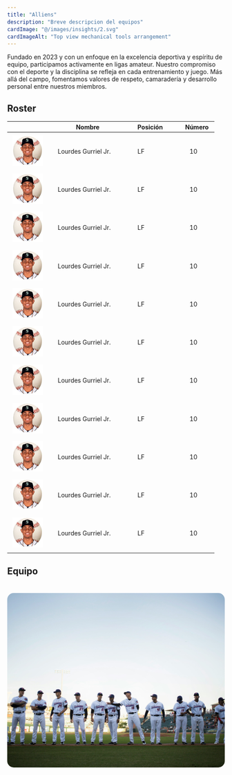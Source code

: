 ```yaml
---
title: "Alliens"
description: "Breve descripcion del equipos"
cardImage: "@/images/insights/2.svg"
cardImageAlt: "Top view mechanical tools arrangement"
---
```


Fundado en 2023 y con un enfoque en la excelencia deportiva y espíritu de equipo, participamos activamente en ligas amateur. Nuestro compromiso con el deporte y la disciplina se refleja en cada entrenamiento y juego. Más allá del campo, fomentamos valores de respeto, camaradería y desarrollo personal entre nuestros miembros.

## Roster

<style>
    .team-image {
        height: 4rem;
            max-width: 4rem;
        margin: 5px;
    }

      .table-cell {
        padding: 0 2rem 0 1rem;
        margin-top: 2rem; 
            text-align: center;
        /* Ajusta el valor según sea necesario */
  }
  .table-cell-dates {
    text-align: center;
  }

@media (min-width: 576px) {
     .team-image {
        height: 70px;
        max-width: 70px;
    }

          .table-cell {
        padding: 0 2rem 0 1rem;
        margin-top: 2rem; 
            text-align: center;
        /* Ajusta el valor según sea necesario */
  }
}

@media (min-width: 768px) { 
     .team-image {
        height: 70px;
        max-width: 70px;
    }

          .table-cell {
        padding: 0 2rem 0 1rem;
        margin-top: 2rem; 
            text-align: center;
        /* Ajusta el valor según sea necesario */
  }
}
</style>

|   | Nombre                | <span class="table-cell">Posición </span> | Número |
|---|-----------------------|----------|--------|
| <img src="/src/images/insights/player.jpeg" alt="Lourdes Gurriel Jr." class="team-image"> | <span class="table-cell">Lourdes Gurriel Jr.</span> | <span class="table-cell">LF</span>       |  <span class="table-cell">10 </span> |
| <img src="/src/images/insights/player.jpeg" alt="Lourdes Gurriel Jr." class="team-image"> | <span class="table-cell">Lourdes Gurriel Jr.</span> | <span class="table-cell">LF</span>       |  <span class="table-cell">10 </span>|
| <img src="/src/images/insights/player.jpeg" alt="Lourdes Gurriel Jr." class="team-image"> | <span class="table-cell">Lourdes Gurriel Jr.</span> | <span class="table-cell">LF</span>       |  <span class="table-cell">10 </span> |
| <img src="/src/images/insights/player.jpeg" alt="Lourdes Gurriel Jr." class="team-image"> | <span class="table-cell">Lourdes Gurriel Jr.</span> | <span class="table-cell">LF</span>       |  <span class="table-cell">10 </span> |
| <img src="/src/images/insights/player.jpeg" alt="Lourdes Gurriel Jr." class="team-image"> | <span class="table-cell">Lourdes Gurriel Jr.</span> | <span class="table-cell">LF</span>       |  <span class="table-cell">10 </span> |
| <img src="/src/images/insights/player.jpeg" alt="Lourdes Gurriel Jr." class="team-image"> | <span class="table-cell">Lourdes Gurriel Jr.</span> | <span class="table-cell">LF</span>       |  <span class="table-cell">10 </span> |
| <img src="/src/images/insights/player.jpeg" alt="Lourdes Gurriel Jr." class="team-image"> | <span class="table-cell">Lourdes Gurriel Jr.</span> | <span class="table-cell">LF</span>       |  <span class="table-cell">10 </span> |
| <img src="/src/images/insights/player.jpeg" alt="Lourdes Gurriel Jr." class="team-image"> | <span class="table-cell">Lourdes Gurriel Jr.</span> | <span class="table-cell">LF</span>       |  <span class="table-cell">10 </span> |
| <img src="/src/images/insights/player.jpeg" alt="Lourdes Gurriel Jr." class="team-image"> | <span class="table-cell">Lourdes Gurriel Jr.</span> | <span class="table-cell">LF</span>       |  <span class="table-cell">10 </span> |
| <img src="/src/images/insights/player.jpeg" alt="Lourdes Gurriel Jr." class="team-image"> | <span class="table-cell">Lourdes Gurriel Jr.</span> | <span class="table-cell">LF</span>       |  <span class="table-cell">10 </span> |
| <img src="/src/images/insights/player.jpeg" alt="Lourdes Gurriel Jr." class="team-image"> | <span class="table-cell">Lourdes Gurriel Jr.</span> | <span class="table-cell">LF</span>       |  <span class="table-cell">10 </span> |


## Equipo

<img src="/src/images/insights/1t.jpg" alt="Image description" style="border-radius: 15px; margin-top: 20px;">

